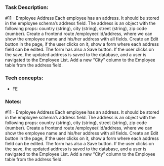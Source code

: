 ### Task Description:

#11 - Employee Address
Each employee has an address. It should be stored in the employee schema’s address field.
The address is an object with the following props: country (string), city (string), street (string), zip code (number).
Create a frontend route /employee/:id/address, where we can show the employee name and his/her address with all fields.
Create an Edit button in the page, if the user clicks on it, show a form where each address field can be edited. The form has also a Save button.
If the user clicks on the save, the updated address is saved to the database, and a user is navigated to the Employee List.
Add a new “City” column to the Employee table from the address field. 

### Tech concepts:

- FE 

### Notes:

#11 - Employee Address
Each employee has an address. It should be stored in the employee schema’s address field.
The address is an object with the following props: country (string), city (string), street (string), zip code (number).
Create a frontend route /employee/:id/address, where we can show the employee name and his/her address with all fields.
Create an Edit button in the page, if the user clicks on it, show a form where each address field can be edited. The form has also a Save button.
If the user clicks on the save, the updated address is saved to the database, and a user is navigated to the Employee List.
Add a new “City” column to the Employee table from the address field. 